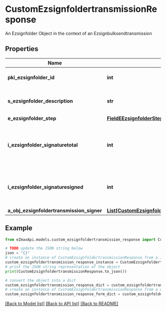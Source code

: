 # CustomEzsignfoldertransmissionResponse

An Ezsignfolder Object in the context of an Ezsignbulksendtransmission

## Properties

Name | Type | Description | Notes
------------ | ------------- | ------------- | -------------
**pki_ezsignfolder_id** | **int** | The unique ID of the Ezsignfolder | 
**s_ezsignfolder_description** | **str** | The description of the Ezsignfolder | 
**e_ezsignfolder_step** | [**FieldEEzsignfolderStep**](FieldEEzsignfolderStep.md) |  | 
**i_ezsignfolder_signaturetotal** | **int** | The number of total signatures that were requested in the Ezsignfolder | 
**i_ezsignfolder_signaturesigned** | **int** | The number of signatures that were signed in the Ezsignfolder. | 
**a_obj_ezsignfoldertransmission_signer** | [**List[CustomEzsignfoldertransmissionSignerResponse]**](CustomEzsignfoldertransmissionSignerResponse.md) |  | 

## Example

```python
from eZmaxApi.models.custom_ezsignfoldertransmission_response import CustomEzsignfoldertransmissionResponse

# TODO update the JSON string below
json = "{}"
# create an instance of CustomEzsignfoldertransmissionResponse from a JSON string
custom_ezsignfoldertransmission_response_instance = CustomEzsignfoldertransmissionResponse.from_json(json)
# print the JSON string representation of the object
print(CustomEzsignfoldertransmissionResponse.to_json())

# convert the object into a dict
custom_ezsignfoldertransmission_response_dict = custom_ezsignfoldertransmission_response_instance.to_dict()
# create an instance of CustomEzsignfoldertransmissionResponse from a dict
custom_ezsignfoldertransmission_response_form_dict = custom_ezsignfoldertransmission_response.from_dict(custom_ezsignfoldertransmission_response_dict)
```
[[Back to Model list]](../README.md#documentation-for-models) [[Back to API list]](../README.md#documentation-for-api-endpoints) [[Back to README]](../README.md)


